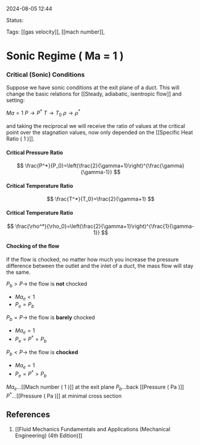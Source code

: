 2024-08-05 12:44

Status:

Tags: [[gas velocity]], [[mach number]], 

# Sonic Regime ( Ma = 1 )

### Critical (Sonic) Conditions
Suppose we have sonic conditions at the exit plane of a duct. This will change the basic relations for [[Steady, adiabatic, isentropic flow]] and setting:

$Ma=1$
$P\rightarrow P^*$
$T\rightarrow T_0$
$\rho\rightarrow \rho^*$

and taking the reciprocal we will receive the ratio of values at the critical point over the stagnation values, now only depended on the [[Specific Heat Ratio ( 1 )]].
#### Critical Pressure Ratio
$$
\frac{P^*}{P_0}=\left(\frac{2}{\gamma+1}\right)^{\frac{\gamma}{\gamma-1}}
$$
#### Critical Temperature Ratio
$$
\frac{T^*}{T_0}=\frac{2}{\gamma+1}
$$
#### Critical Temperature Ratio
$$
\frac{\rho^*}{\rho_0}=\left(\frac{2}{\gamma+1}\right)^{\frac{1}{\gamma-1}}
$$
#### Chocking of the flow
If the flow is chocked, no matter how much you increase the pressure difference between the outlet and the inlet of a duct, the mass flow will stay the same. 

$P_b > P\rightarrow$ the flow is **not** chocked
- $Ma_e < 1$
- $P_e = P_b$

$P_b = P\rightarrow$ the flow is **barely** chocked
- $Ma_e = 1$
- $P_e=P^*=P_b$

$P_b < P \rightarrow$ the flow is **chocked**
- $Ma_e=1$
- $P_e=P^*>P_b$

$Ma_e\dots$[[Mach number ( 1 )]] at the exit plane
$P_b\dots$back [[Pressure ( Pa )]]
$P^*\dots$[[Pressure ( Pa )]] at minimal cross section

## References
1. [[Fluid Mechanics Fundamentals and Applications (Mechanical Engineering) (4th Edition)]]